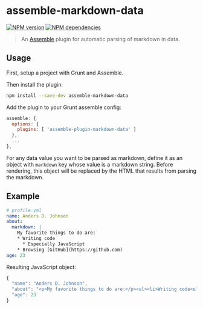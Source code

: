 # assemble-markdown-data

[![NPM version](https://badge.fury.io/js/assemble-markdown-data.png)](http://badge.fury.io/js/assemble-markdown-data)
[![NPM dependencies](https://david-dm.org/adjohnson916/assemble-markdown-data.png)](https://david-dm.org/adjohnson916/assemble-markdown-data)

> An [Assemble](http://assemble.io) plugin for automatic parsing of markdown in data.

## Usage

First, setup a project with Grunt and Assemble.

Then install the plugin: 

```sh
npm install --save-dev assemble-markdown-data
```

Add the plugin to your Grunt assemble config:

```js
assemble: {
  options: {
    plugins: [ 'assemble-plugin-markdown-data' ]
  },
  ...
},
```

For any data value you want to be parsed as markdown,
define it as an object with `markdown` key whose value is a markdown string.
Before rendering, this object will be replaced by the HTML that results from parsing the markdown.

## Example

```yml
# profile.yml
name: Anders D. Johnson
about:
  markdown: |
    My favorite things to do are:
    * Writing code
      * Especially JavaScript
    * Browsing [GitHub](https://github.com)
age: 23
```

Resulting JavaScript object:

```js
{
  "name": "Anders D. Johnson",
  "about": "<p>My favorite things to do are:</p><ul><li>Writing code<ul><li>Especially JavaScript</li></ul></li><li>Browsing <a href=\"https://github.com\">GitHub</a></li></ul>",
  "age": 23
}
```
